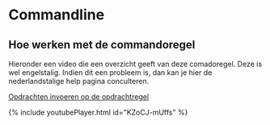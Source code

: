 # Commandline

## Hoe werken met de commandoregel

Hieronder een video die een overzicht geeft van deze comadoregel. Deze is wel engelstalig. Indien dit een probleem is, dan kan je hier de nederlandstalige help pagina conculteren.

[Opdrachten invoeren op de opdrachtregel](https://autocad.cadstunter.nl/opdrachten-invoeren-op-de-opdrachtregel)

{% include youtubePlayer.html id="KZoCJ-mUffs" %}